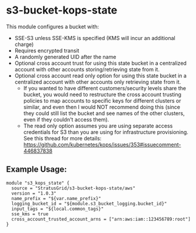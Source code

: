 # s3-bucket-kops-state
This module configures a bucket with:
 - SSE-S3 unless SSE-KMS is specified (KMS will incur an additional charge) 
 - Requires encrypted transit
 - A randomly generated UID after the name
 - Optional cross account trust for using this state bucket in a centralized account with other accounts storing/retrieving state from it.
 - Optional cross account read only option for using this state bucket in a centralized account with other accounts only retrieving state from it.
   - If you wanted to have different customers/security levels share the bucket, you would need to restructure the cross account trusting policies to map accounts to specific keys for different clusters or similar, and even then I would NOT recommend doing this (since they could still list the bucket and see names of the other clusters, even if they couldn't access them).
   - The read only option assumes you are using separate access credentials for S3 than you are using for infrastructure provisioning. See this thread for more details: https://github.com/kubernetes/kops/issues/353#issuecomment-446837838
 
 ## Example Usage:
```
module "s3_kops_state" {
  source = "StratusGrid/s3-bucket-kops-state/aws"
  version = "1.0.3"
  name_prefix = "${var.name_prefix}"
  logging_bucket_id = "${module.s3_bucket_logging.bucket_id}"
  input_tags = "${local.common_tags}"
  sse_kms = true
  cross_account_trusted_account_arns = ["arn:aws:iam::123456789:root"]
}
```
